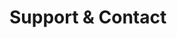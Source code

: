 <!-- Space: ZshDevOps -->
<!-- Parent: Project -->
<!-- Title: Support -->

<!-- Label: Support and Contact -->
<!-- Include: docs/disclaimer.md -->
<!-- Include: ac:toc -->

# Support & Contact
